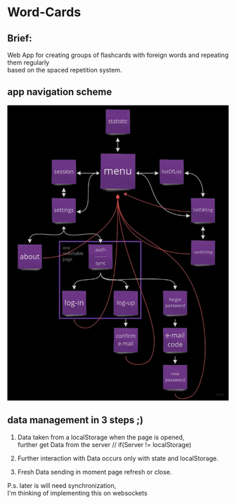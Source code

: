 # Word-Cards

## Brief:
Web App for creating groups of flashcards with foreign words and repeating them regularly  
based on the spaced repetition system.

## app navigation scheme
<img src="./src/assets/ref/app-navigation-scheme.jpg" width="600">

## data management in 3 steps ;) 

1. Data taken from a localStorage when the page is opened,  
further get Data from the server // if(Server != localStorage)  

2. Further interaction with Data occurs only with state and localStorage.  

3. Fresh Data sending in moment page refresh or close.

P.s. later is will need synchronization,  
I'm thinking of implementing this on websockets
